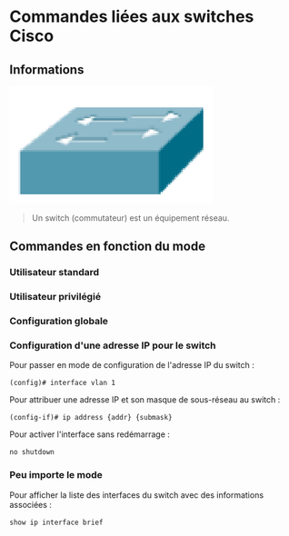 # Commandes liées aux switches Cisco

## Informations

![Image du switch](image/switch_commands/1698421610122.png)

> Un switch (commutateur) est un équipement réseau.

## Commandes en fonction du mode

### Utilisateur standard

### Utilisateur privilégié

### Configuration globale

### Configuration d'une adresse IP pour le switch

Pour passer en mode de configuration de l'adresse IP du switch :
```
(config)# interface vlan 1
```

Pour attribuer une adresse IP et son masque de sous-réseau au switch :
```
(config-if)# ip address {addr} {submask}
```

Pour activer l'interface sans redémarrage :
```
no shutdown
```

### Peu importe le mode

Pour afficher la liste des interfaces du switch avec des informations associées :
```
show ip interface brief
```